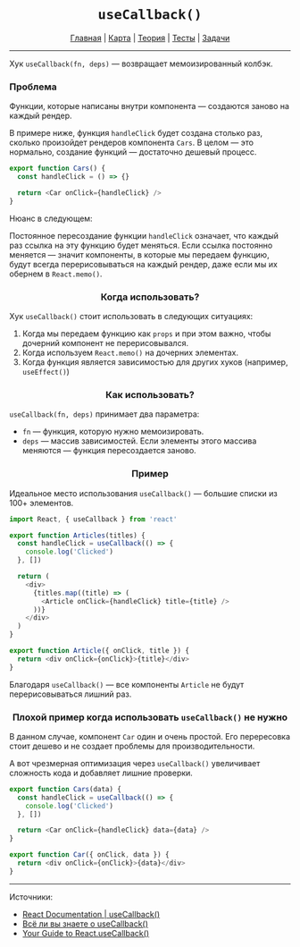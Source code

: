 <div align="center">

# `useCallback()`

[Главная](https://github.com/dollaween/junior-roadmap/)
|
[Карта](/roadmap/README.md)
|
[Теория](/theory/README.md)
|
[Тесты](/tests/README.md)
|
[Задачи](/tasks/README.md)

</div>

---

Хук `useCallback(fn, deps)` — возвращает мемоизированный колбэк.

### Проблема

Функции, которые написаны внутри компонента — создаются заново на каждый рендер.

В примере ниже, функция `handleClick` будет создана столько раз, сколько произойдет рендеров компонента `Cars`. В целом — это нормально, создание функций — достаточно дешевый процесс.

```js
export function Cars() {
  const handleClick = () => {}

  return <Car onClick={handleClick} />
}
```

Нюанс в следующем:

Постоянное пересоздание функции `handleClick` означает, что каждый раз ссылка на эту функцию будет меняться. Если ссылка постоянно меняется — значит компоненты, в которые мы передаем функцию, будут всегда перерисовываться на каждый рендер, даже если мы их обернем в `React.memo()`.

<div align="center">

### Когда использовать?

</div>

Хук `useCallback()` стоит использовать в следующих ситуациях:
1. Когда мы передаем функцию как `props` и при этом важно, чтобы дочерний компонент не перерисовывался.
2. Когда используем `React.memo()` на дочерних элементах.
3. Когда функция является зависимостью для других хуков (например, `useEffect()`)

<div align="center">

### Как использовать?

</div>

`useCallback(fn, deps)` принимает два параметра:
- `fn` — функция, которую нужно мемоизировать.
- `deps` — массив зависимостей. Если элементы этого массива меняются — функция пересоздается заново.

<div align="center">

### Пример

</div>

Идеальное место использования `useCallback()` — большие списки из 100+ элементов.

```js
import React, { useCallback } from 'react'

export function Articles(titles) {
  const handleClick = useCallback(() => {
    console.log('Clicked')
  }, [])

  return (
    <div>
      {titles.map((title) => (
        <Article onClick={handleClick} title={title} />
      ))}
    </div>
  )
}

export function Article({ onClick, title }) {
  return <div onClick={onClick}>{title}</div>
}
```

Благодаря `useCallback()` — все компоненты `Article` не будут перерисовываться лишний раз.

<div align="center">

### Плохой пример когда использовать `useCallback()` не нужно

</div>

В данном случае, компонент `Car` один и очень простой. Его перересовка стоит дешево и не создает проблемы для производительности.

А вот чрезмерная оптимизация через `useCallback()` увеличивает сложность кода и добавляет лишние проверки.

```js
export function Cars(data) {
  const handleClick = useCallback(() => {
    console.log('Clicked')
  }, [])

  return <Car onClick={handleClick} data={data} />
}

export function Car({ onClick, data }) {
  return <div onClick={onClick}>{data}</div>
}
```

---

Источники:
* [React Documentation | useCallback()](https://ru.reactjs.org/docs/hooks-reference.html#usecallback)
* [Всё ли вы знаете о useCallback()](https://habr.com/ru/post/529950/)
* [Your Guide to React.useCallback()](https://dmitripavlutin.com/dont-overuse-react-usecallback/)
